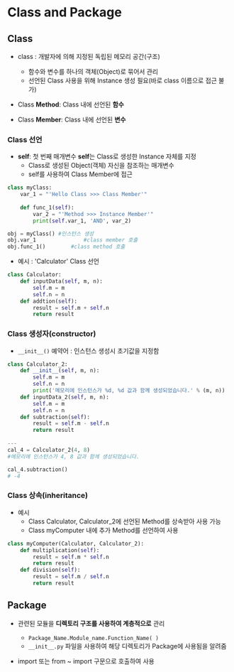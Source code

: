 # Class and Package

## Class

- class : 개발자에 의해 지정된 독립된 메모리 공간(구조)
  - 함수와 변수를 하나의 객체(Object)로 묶어서 관리
  - 선언된 Class 사용을 위해 Instance 생성 필요(바로 class 이름으로 접근 불가)

- Class **Method**: Class 내에 선언된 **함수**
- Class **Member**: Class 내에 선언된 **변수**



### Class 선언

- **self**: 첫 번째 매개변수 **self**는 Class로 생성한 Instance 자체를 지정
  - Class로 생성된 Object(객체) 자신을 참조하는 매개변수
  - self를 사용하여 Class Member에 접근

```python
class myClass:
    var_1 = "'Hello Class >>> Class Member'"
    
    def func_1(self):
        var_2 = "'Method >>> Instance Member'"
        print(self.var_1, 'AND', var_2)
```

```python
obj = myClass() #인스턴스 생성
obj.var_1				#class member 호출
obj.func_1()		#class method 호출
```



- 예시 :  'Calculator' Class 선언

```python
class Calculator:
    def inputData(self, m, n):
        self.m = m
        self.n = n
    def addtion(self):
        result = self.m + self.n
        return result
```



### Class 생성자(constructor)

- `__init__()` 예약어 : 인스턴스 생성시 초기값을 지정함

```python
class Calculator_2:
    def __init__(self, m, n):
        self.m = m
        self.n = n
        print('메모리에 인스턴스가 %d, %d 값과 함께 생성되었습니다.' % (m, n))
    def inputData_2(self, m, n):
        self.m = m
        self.n = n
    def subtraction(self):
        result = self.m - self.n
        return result
      
---
cal_4 = Calculator_2(4, 8)
#메모리에 인스턴스가 4, 8 값과 함께 생성되었습니다.

cal_4.subtraction()
# -4
```



### Class 상속(inheritance)

- 예시
  - Class Calculator, Calculator_2에 선언된 Method를 상속받아 사용 가능
  - Class myComputer 내에 추가 Method를 선언하여 사용

```python
class myComputer(Calculator, Calculator_2):
    def multiplication(self):
        result = self.m * self.n
        return result
    def division(self):
        result = self.m / self.n
        return result
```



## Package

- 관련된 모듈을 **디렉토리 구조를 사용하여 계층적으로** 관리
  - `Package_Name.Module_name.Function_Name( )`
  - `__init__.py` 파일을 사용하여 해당 디렉토리가 Package에 사용됨을 알려줌

- import 또는 from ~ import 구문으로 호출하여 사용
